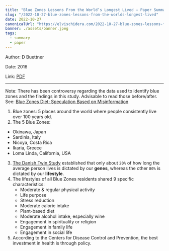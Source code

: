 ```yaml
---
title: "Blue Zones Lessons From the World’s Longest Lived — Paper Summary"
slug: "/2022-10-27-blue-zones-lessons-from-the-worlds-longest-lived"
date: 2022-10-27
canonicalUrl: "https://elvischidera.com/2022-10-27-blue-zones-lessons-from-the-worlds-longest-lived/"
banner: ./assets/banner.jpeg
tags:
  - summary
  - paper
---
```


Author: D Buettner

Date: 2016

Link: [PDF](https://www.purpose.nl/files/Blue_Zones_-_Lessons_from_the_worlds_longest_live-111964418859.pdf)

-----

Note: There has been controversy regarding the data used to identify blue zones and the findings in this study. Advisable to read those before/after. See: [Blue Zones Diet: Speculation Based on Misinformation](https://sciencebasedmedicine.org/blue-zones-diet-speculation-based-on-misinformation/)

1. Blue zones: 5 places around the world where people consistently live over 100 years old.
2. The 5 Blue Zones:
  *   Okinawa, Japan
  *   Sardinia, Italy
  *   Nicoya, Costa Rica
  *   Ikaria, Greece
  *   Loma Linda, California, USA
3. [The Danish Twin Study](https://link.springer.com/article/10.1007/BF02185763) established that only about `20%` of how long the average person lives is dictated by our **genes**, whereas the other `80%` is dictated by our **lifestyle**.
4. The lifestyles of all Blue Zones residents shared 9 specific characteristics:
    * Moderate & regular physical activity
    * Life purpose
    * Stress reduction
    * Moderate caloric intake
    * Plant-based diet
    * Moderate alcohol intake, especially wine
    * Engagement in spirituality or religion
    * Engagement in family life
    * Engagement in social life
4. According to the Centers for Disease Control and Prevention, the best investment in health is through policy.